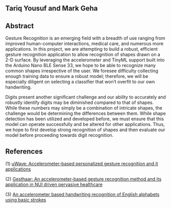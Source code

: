 ## Tariq Yousuf and Mark Geha

## Abstract

Gesture Recognition is an emerging field with a breadth of use ranging from improved human-computer interactions, medical care, and numerous more applications.
In this project, we are attempting to build a robust, efficient gesture recognition application to allow recognition of shapes drawn on a 2-D surface. 
By leveraging the accelerometer and TinyML support built into the Arduino Nano BLE Sense 33, we hope to be able to recognize many common shapes irrespective of the user. 
We foresee difficulty collecting enough training data to ensure a robust model; therefore, we will be especially diligent on selecting a classifier that won’t overfit to our own handwriting.

Digits present another significant challenge and our ability to accurately and robustly identify digits may be diminished compared to that of shapes. 
While these numbers may simply be a combination of intricate shapes, the challenge would be determining the differences between them. 
While shape detection has been utilized and developed before, we must ensure that this model can operate successfully and be altered for other applications. 
Thus, we hope to first develop strong recognition of shapes and then evaluate our model before proceeding towards digit recognition.

## References 

(1) [uWave: Accelerometer-based personalized gesture recognition and it applications](https://www.sciencedirect.com/science/article/abs/pii/S1574119209000674)

(2) [Gesthaar: An accelerometer-based gesture recognition method and its application in NUI driven pervasive healthcare](https://ieeexplore.ieee.org/abstract/document/6152471)

(3) [An accelerometer based handwriting recognition of English alphabets using basic strokes](https://ieeexplore.ieee.org/abstract/document/8227846)



